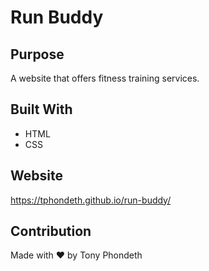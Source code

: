 # Run Buddy

## Purpose
A website that offers fitness training services.

## Built With
* HTML
* CSS

## Website
https://tphondeth.github.io/run-buddy/

## Contribution
Made with ❤️ by Tony Phondeth

